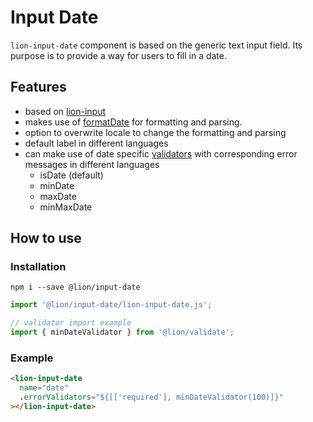 # Input Date

[//]: # 'AUTO INSERT HEADER PREPUBLISH'

`lion-input-date` component is based on the generic text input field. Its purpose is to provide a way for users to fill in a date.


## Features
- based on [lion-input](../input)
- makes use of [formatDate](../localize/docs/date.md) for formatting and parsing.
- option to overwrite locale to change the formatting and parsing
- default label in different languages
- can make use of date specific [validators](../validate/docs/DefaultValidators.md) with corresponding error messages in different languages
  - isDate (default)
  - minDate
  - maxDate
  - minMaxDate

## How to use

### Installation
```
npm i --save @lion/input-date
```

```js
import '@lion/input-date/lion-input-date.js';

// validator import example
import { minDateValidator } from '@lion/validate';
```

### Example

```html
<lion-input-date
  name="date"
  .errorValidators="${[['required'], minDateValidator(100)]}"
></lion-input-date>
```
